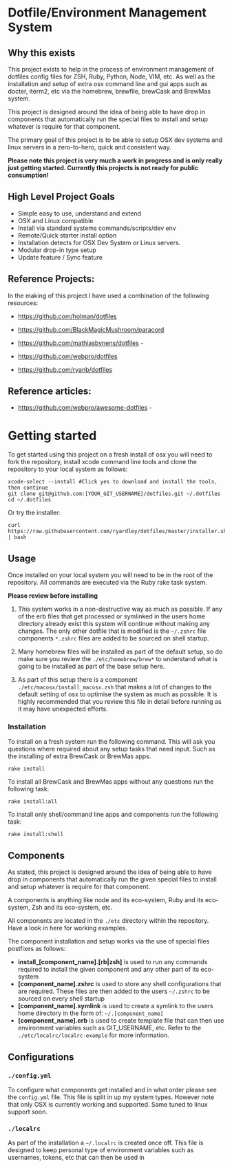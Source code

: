 # Dotfile/Environment Management System

## Why this exists

This project exists to help in the process of environment management of dotfiles config files for ZSH, Ruby, Python, Node, VIM, etc. As well as the installation and setup of extra osx command line and gui apps such as docter, iterm2, etc via the homebrew, brewfile, brewCask and BrewMas system.

This project is designed around the idea of being able to have drop in components that automatically run the special files to install and setup whatever is require for that component.

The primary goal of this project is to be able to setup OSX dev systems and linux servers in a zero-to-hero, quick and consistent way.

**Please note this project is very much a work in progress and is only really just getting started. Currently this projects is not ready for public consumption!**

## High Level Project Goals

- Simple easy to use, understand and extend
- OSX and Linux compatible
- Install via standard systems commands/scripts/dev env
- Remote/Quick starter install option
- Installation detects for OSX Dev System or Linux servers.
- Modular drop-in type setup
- Update feature / Sync feature

## Reference Projects:

In the making of this project I have used a combination of the following resources:

- <https://github.com/holman/dotfiles>

- <https://github.com/BlackMagicMushroom/paracord>

- <https://github.com/mathiasbynens/dotfiles> -

- <https://github.com/webpro/dotfiles>

- <https://github.com/ryanb/dotfiles>

## Reference articles:

- <https://github.com/webpro/awesome-dotfiles> -

# Getting started

To get started using this project on a fresh install of osx you will need to fork the repository, install xcode command line tools and clone the repository to your local system as follows:

```
xcode-select --install #Click yes to download and install the tools, then continue
git clone git@github.com:[YOUR_GIT_USERNAME]/dotfiles.git ~/.dotfiles
cd ~/.dotfiles
```

Or try the installer:

```
curl https://raw.githubusercontent.com/ryardley/dotfiles/master/installer.sh | bash
```

## Usage

Once installed on your local system you will need to be in the root of the repository. All commands are executed via the Ruby rake task system.

**Please review before installing**

1. This system works in a non-destructive way as much as possible. If any of the erb files that get processed or symlinked in the users home directory already exist this system will continue without making any changes. The only other dotfile that is modified is the `~/.zshrc` file components `*.zshrc` files are added to be sourced on shell startup.

2. Many homebrew files will be installed as part of the default setup, so do make sure you review the `./etc/homebrew/brew*` to understand what is going to be installed as part of the base setup here.

3. As part of this setup there is a component `./etc/macosx/install_macosx.zsh` that makes a lot of changes to the default setting of osx to optimise the system as much as possible. It is highly recommended that you review this file in detail before running as it may have unexpected efforts.

### Installation

To install on a fresh system run the following command. This will ask you questions where required about any setup tasks that need input. Such as the installing of extra BrewCask or BrewMas apps.

`rake install`

To install all BrewCask and BrewMas apps without any questions run the following task:

`rake install:all`

To install only shell/command line apps and components run the following task:

`rake install:shell`

## Components

As stated, this project is designed around the idea of being able to have drop in components that automatically run the given special files to install and setup whatever is require for that component.

A components is anything like node and its eco-system, Ruby and its eco-system, Zsh and its eco-system, etc.

All components are located in the `./etc` directory within the repository. Have a look in here for working examples.

The component installation and setup works via the use of special files postfixes as follows:

- **install_[component_name].[rb|zsh]** is used to run any commands required to install the given component and any other part of its eco-system
- **[component_name].zshrc** is used to store any shell configurations that are required. These files are then added to the users `~/.zshrc` to be sourced on every shell startup
- **[component_name].symlink** is used to create a symlink to the users home directory in the form of: `~/.[component_name]`
- **[component_name].erb** is used to create template file that can then use environment variables such as GIT_USERNAME, etc. Refer to the `./etc/localrc/localrc-example` for more information.

## Configurations

### `./config.yml`

To configure what components get installed and in what order please see the `config.yml` file. This file is split in up my system types. However note that only OSX is currently working and supported. Same tuned to linux support soon.

### `./localrc`

As part of the installation a `~/.localrc` is created once off. This file is designed to keep personal type of environment variables such as usernames, tokens, etc that can then be used in
